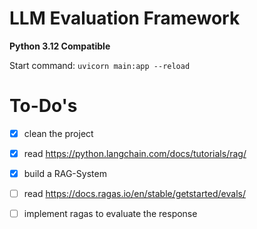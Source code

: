 # LLM Evaluation Framework

**Python 3.12 Compatible**

Start command: `uvicorn main:app --reload`


# To-Do's
- [x] clean the project
- [x] read https://python.langchain.com/docs/tutorials/rag/
- [x] build a RAG-System
- [ ] read https://docs.ragas.io/en/stable/getstarted/evals/
- [ ] implement ragas to evaluate the response




